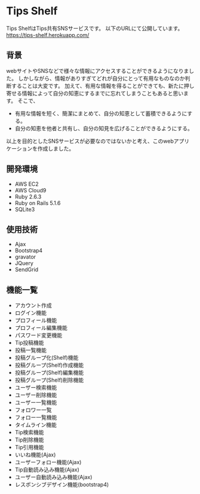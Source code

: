 # Tips Shelf

Tips ShelfはTips共有SNSサービスです。
以下のURLにて公開しています。
https://tips-shelf.herokuapp.com/

## 背景
webサイトやSNSなどで様々な情報にアクセスすることができるようになりました。
しかしながら、情報がありすぎてどれが自分にとって有用なものなのか判断することは大変です。
加えて、有用な情報を得ることができても、新たに押し寄せる情報によって自分の知恵にするまでに忘れてしまうこともあると思います。
そこで、

- 有用な情報を短く、簡潔にまとめて、自分の知恵として蓄積できるようにする。
- 自分の知恵を他者と共有し、自分の知見を広げることができるようにする。

以上を目的としたSNSサービスが必要なのではないかと考え、このwebアプリケーションを作成しました。

## 開発環境

- AWS EC2
- AWS Cloud9
- Ruby 2.6.3
- Ruby on Rails 5.1.6
- SQLite3

## 使用技術
- Ajax
- Bootstrap4
- gravator
- JQuery
- SendGrid

## 機能一覧
- アカウント作成
- ログイン機能
- プロフィール機能
- プロフィール編集機能
- パスワード変更機能
- Tip投稿機能
- 投稿一覧機能
- 投稿グループ化(Shelf)機能
- 投稿グループ(Shelf)作成機能
- 投稿グループ(Shelf)編集機能
- 投稿グループ(Shelf)削除機能
- ユーザー検索機能
- ユーザー削除機能
- ユーザー一覧機能
- フォロワー一覧
- フォロー一覧機能
- タイムライン機能
- Tip検索機能
- Tip削除機能
- Tip引用機能
- いいね機能(Ajax)
- ユーザーフォロー機能(Ajax)
- Tip自動読み込み機能(Ajax)
- ユーザー自動読み込み機能(Ajax)
- レスポンシブデザイン機能(bootstrap4)
